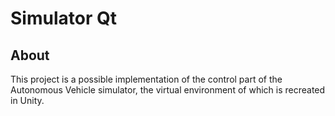 # Simulator Qt

## About

This project is a possible implementation of the control part of the Autonomous Vehicle simulator, the virtual environment of which is recreated in Unity.

